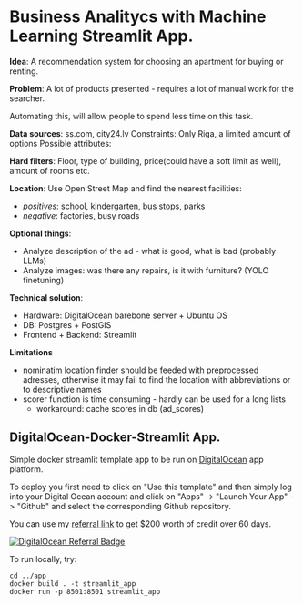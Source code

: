 # Business Analitycs with Machine Learning Streamlit App.
**Idea**: A recommendation system for choosing an apartment for buying or
renting. 

**Problem**: A lot of products presented - requires a lot of manual
work for the searcher. 

Automating this, will allow people to spend less time on
this task. 

**Data sources**: ss.com, city24.lv Constraints: Only Riga, a
limited amount of options Possible attributes:

**Hard filters**:
Floor, type of building, price(could have a soft limit as well), amount of
rooms etc.

**Location**:
Use Open Street Map and find the nearest facilities:
- *positives*: school, kindergarten, bus stops, parks
- *negative*: factories, busy roads
  
**Optional things**: 
- Analyze description of the ad - what is good, what is
bad (probably LLMs) 
- Analyze images: was there any repairs, is it with furniture? (YOLO finetuning) 
  
**Technical solution**:
- Hardware: DigitalOcean barebone server + Ubuntu OS
- DB: Postgres + PostGIS
- Frontend + Backend: Streamlit

**Limitations**
 - nominatim location finder should be feeded with preprocessed adresses, otherwise it may fail to find the location with abbreviations or to descriptive names 
 - scorer function is time consuming - hardly can be used for a long lists
   - workaround: cache scores in db (ad_scores)

## DigitalOcean-Docker-Streamlit App.

Simple docker streamlit template app to be run on [DigitalOcean](https://m.do.co/c/4ab923d6fdc6) app platform.

To deploy you first need to click on "Use this template" and then simply log into your Digital Ocean account and click on "Apps" -> "Launch Your App" -> "Github" and select the corresponding Github repository.

You can use my [referral link](https://m.do.co/c/4ab923d6fdc6) to get $200 worth of credit over 60 days.

[![DigitalOcean Referral Badge](https://web-platforms.sfo2.cdn.digitaloceanspaces.com/WWW/Badge%202.svg)](https://www.digitalocean.com/?refcode=4ab923d6fdc6&utm_campaign=Referral_Invite&utm_medium=Referral_Program&utm_source=badge)


To run locally, try:
```
cd ../app
docker build . -t streamlit_app
docker run -p 8501:8501 streamlit_app
```
